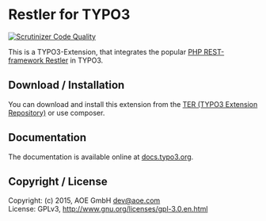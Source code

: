 # Restler for TYPO3

[![Scrutinizer Code Quality](https://scrutinizer-ci.com/g/AOEpeople/Restler/badges/quality-score.png?b=master)](https://scrutinizer-ci.com/g/AOEpeople/Restler/?branch=master)

This is a TYPO3-Extension, that integrates the popular [PHP REST-framework Restler](https://github.com/Luracast/Restler) in TYPO3.

## Download / Installation

You can download and install this extension from the [TER (TYPO3 Extension Repository)][1] or use composer.

## Documentation

The documentation is available online at [docs.typo3.org][2].

## Copyright / License

Copyright: (c) 2015, AOE GmbH <dev@aoe.com>  
License: GPLv3, <http://www.gnu.org/licenses/gpl-3.0.en.html>  

[1]: http://typo3.org/extensions/repository/view/restler
[2]: http://docs.typo3.org/typo3cms/extensions/restler/
